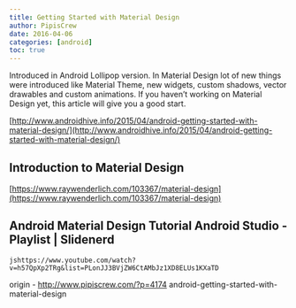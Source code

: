 ```yaml
---
title: Getting Started with Material Design
author: PipisCrew
date: 2016-04-06
categories: [android]
toc: true
---
```


Introduced in Android Lollipop version. In Material Design lot of new things were introduced like Material Theme, new widgets, custom shadows, vector drawables and custom animations. If you haven’t working on Material Design yet, this article will give you a good start.

[http://www.androidhive.info/2015/04/android-getting-started-with-material-design/](http://www.androidhive.info/2015/04/android-getting-started-with-material-design/)

## Introduction to Material Design

[https://www.raywenderlich.com/103367/material-design](https://www.raywenderlich.com/103367/material-design)

## Android Material Design Tutorial Android Studio - Playlist | Slidenerd

```jshttps://www.youtube.com/watch?v=h57QpXp2TRg&list=PLonJJ3BVjZW6CtAMbJz1XD8ELUs1KXaTD```

origin - http://www.pipiscrew.com/?p=4174 android-getting-started-with-material-design